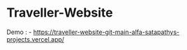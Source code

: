# Traveller-Website 

Demo : - https://traveller-website-git-main-alfa-satapathys-projects.vercel.app/

 
